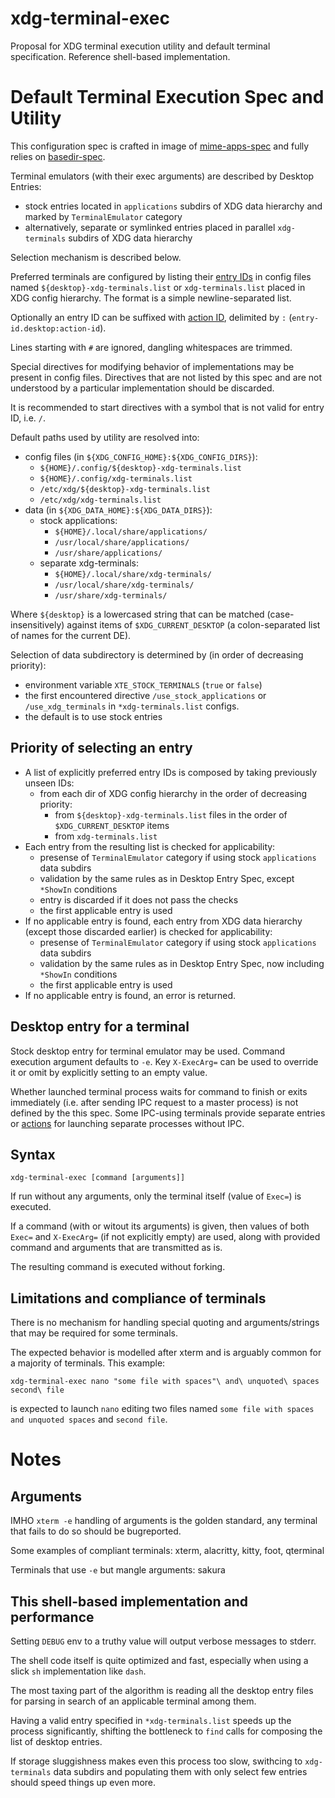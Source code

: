 # xdg-terminal-exec

Proposal for XDG terminal execution utility and default terminal specification. Reference shell-based implementation.

# Default Terminal Execution Spec and Utility

This configuration spec is crafted in image of [mime-apps-spec](https://specifications.freedesktop.org/mime-apps-spec/latest/ar01s02.html)
and fully relies on [basedir-spec](https://standards.freedesktop.org/basedir-spec/basedir-spec-latest.html).

Terminal emulators (with their exec arguments) are described by Desktop Entries:

- stock entries located in `applications` subdirs of XDG data hierarchy and marked by `TerminalEmulator` category
- alternatively, separate or symlinked entries placed in parallel `xdg-terminals` subdirs of XDG data hierarchy

Selection mechanism is described below.

Preferred terminals are configured by listing their [entry IDs](https://specifications.freedesktop.org/desktop-entry-spec/latest/ar01s02.html#desktop-file-id)
in config files named `${desktop}-xdg-terminals.list` or `xdg-terminals.list` placed in XDG config hierarchy.
The format is a simple newline-separated list.

Optionally an entry ID can be suffixed with [action ID](https://specifications.freedesktop.org/desktop-entry-spec/latest/ar01s11.html), delimited by `:`
(`entry-id.desktop:action-id`).

Lines starting with `#` are ignored, dangling whitespaces are trimmed.

Special directives for modifying behavior of implementations may be present in config files. Directives that are not
listed by this spec and are not understood by a particular implementation should be discarded.

It is recommended to start directives with a symbol that is not valid for entry ID, i.e. `/`.

Default paths used by utility are resolved into:

- config files (in `${XDG_CONFIG_HOME}:${XDG_CONFIG_DIRS}`):
  - `${HOME}/.config/${desktop}-xdg-terminals.list`
  - `${HOME}/.config/xdg-terminals.list`
  - `/etc/xdg/${desktop}-xdg-terminals.list`
  - `/etc/xdg/xdg-terminals.list`
- data (in `${XDG_DATA_HOME}:${XDG_DATA_DIRS}`):
  - stock applications:
    - `${HOME}/.local/share/applications/`
    - `/usr/local/share/applications/`
    - `/usr/share/applications/`
  - separate xdg-terminals:
    - `${HOME}/.local/share/xdg-terminals/`
    - `/usr/local/share/xdg-terminals/`
    - `/usr/share/xdg-terminals/`

Where `${desktop}` is a lowercased string that can be matched (case-insensitively) against items of `$XDG_CURRENT_DESKTOP`
(a colon-separated list of names for the current DE).

Selection of data subdirectory is determined by (in order of decreasing priority):

- environment variable `XTE_STOCK_TERMINALS` (`true` or `false`)
- the first encountered directive `/use_stock_applications` or `/use_xdg_terminals` in `*xdg-terminals.list` configs.
- the default is to use stock entries

## Priority of selecting an entry

- A list of explicitly preferred entry IDs is composed by taking previously unseen IDs:
  - from each dir of XDG config hierarchy in the order of decreasing priority:
    - from `${desktop}-xdg-terminals.list` files in the order of `$XDG_CURRENT_DESKTOP` items
    - from `xdg-terminals.list`
- Each entry from the resulting list is checked for applicability:
  - presense of `TerminalEmulator` category if using stock `applications` data subdirs
  - validation by the same rules as in Desktop Entry Spec, except `*ShowIn` conditions
  - entry is discarded if it does not pass the checks
  - the first applicable entry is used
- If no applicable entry is found, each entry from XDG data hierarchy (except those discarded earlier) is checked for applicability:
  - presense of `TerminalEmulator` category if using stock `applications` data subdirs
  - validation by the same rules as in Desktop Entry Spec, now including `*ShowIn` conditions
  - the first applicable entry is used
- If no applicable entry is found, an error is returned.

## Desktop entry for a terminal

Stock desktop entry for terminal emulator may be used. Command execution argument defaults to `-e`.
Key `X-ExecArg=` can be used to override it or omit by explicitly setting to an empty value.

Whether launched terminal process waits for command to finish or exits immediately
(i.e. after sending IPC request to a master process) is not defined by the this spec.
Some IPC-using terminals provide separate entries or [actions](https://specifications.freedesktop.org/desktop-entry-spec/latest/ar01s11.html)
for launching separate processes without IPC.

## Syntax

```
xdg-terminal-exec [command [arguments]]
```

If run without any arguments, only the terminal itself (value of `Exec=`) is executed.

If a command (with or witout its arguments) is given, then values of both `Exec=` and `X-ExecArg=` (if not explicitly empty)
are used, along with provided command and arguments that are transmitted as is.

The resulting command is executed without forking.

## Limitations and compliance of terminals

There is no mechanism for handling special quoting and arguments/strings that may be required for some terminals.

The expected behavior is modelled after xterm and is arguably common for a majority of terminals. This example:

```
xdg-terminal-exec nano "some file with spaces"\ and\ unquoted\ spaces second\ file
```

is expected to launch `nano` editing two files named `some file with spaces and unquoted spaces` and `second file`.

# Notes

## Arguments

IMHO `xterm -e` handling of arguments is the golden standard, any terminal that fails to do so should be bugreported.

Some examples of compliant terminals: xterm, alacritty, kitty, foot, qterminal

Terminals that use `-e` but mangle arguments: sakura

## This shell-based implementation and performance

Setting `DEBUG` env to a truthy value will output verbose messages to stderr.

The shell code itself is quite optimized and fast, especially when using a slick `sh` implementation like `dash`.

The most taxing part of the algorithm is reading all the desktop entry files for parsing in search of
an applicable terminal among them.

Having a valid entry specified in `*xdg-terminals.list` speeds up the process significantly,
shifting the bottleneck to `find` calls for composing the list of desktop entries.

If storage sluggishness makes even this process too slow, swithcing to `xdg-terminals` data subdirs and
populating them with only select few entries should speed things up even more.
